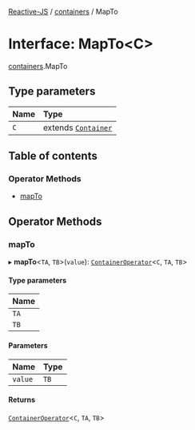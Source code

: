 [Reactive-JS](../README.md) / [containers](../modules/containers.md) / MapTo

# Interface: MapTo<C\>

[containers](../modules/containers.md).MapTo

## Type parameters

| Name | Type |
| :------ | :------ |
| `C` | extends [`Container`](containers.Container.md) |

## Table of contents

### Operator Methods

- [mapTo](containers.MapTo.md#mapto)

## Operator Methods

### mapTo

▸ **mapTo**<`TA`, `TB`\>(`value`): [`ContainerOperator`](../modules/containers.md#containeroperator)<`C`, `TA`, `TB`\>

#### Type parameters

| Name |
| :------ |
| `TA` |
| `TB` |

#### Parameters

| Name | Type |
| :------ | :------ |
| `value` | `TB` |

#### Returns

[`ContainerOperator`](../modules/containers.md#containeroperator)<`C`, `TA`, `TB`\>
